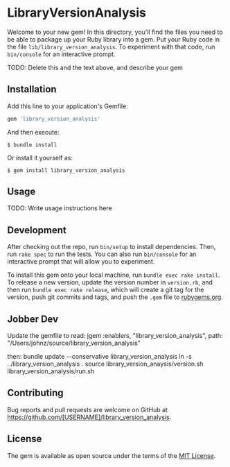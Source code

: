 # LibraryVersionAnalysis

Welcome to your new gem! In this directory, you'll find the files you need to be able to package up your Ruby library into a gem. Put your Ruby code in the file `lib/library_version_analysis`. To experiment with that code, run `bin/console` for an interactive prompt.

TODO: Delete this and the text above, and describe your gem

## Installation

Add this line to your application's Gemfile:

```ruby
gem 'library_version_analysis'
```

And then execute:

    $ bundle install

Or install it yourself as:

    $ gem install library_version_analysis

## Usage

TODO: Write usage instructions here

## Development

After checking out the repo, run `bin/setup` to install dependencies. Then, run `rake spec` to run the tests. You can also run `bin/console` for an interactive prompt that will allow you to experiment.

To install this gem onto your local machine, run `bundle exec rake install`. To release a new version, update the version number in `version.rb`, and then run `bundle exec rake release`, which will create a git tag for the version, push git commits and tags, and push the `.gem` file to [rubygems.org](https://rubygems.org).

## Jobber Dev
Update the gemfile to read:
jgem :enablers, "library_version_analysis", path: "/Users/johnz/source/library_version_analysis"

then: bundle update --conservative library_version_analysis
ln -s ../library_version_analysis .
source library_version_anaysis/version.sh
library_version_analysis/run.sh


## Contributing

Bug reports and pull requests are welcome on GitHub at https://github.com/[USERNAME]/library_version_analysis.


## License

The gem is available as open source under the terms of the [MIT License](https://opensource.org/licenses/MIT).
